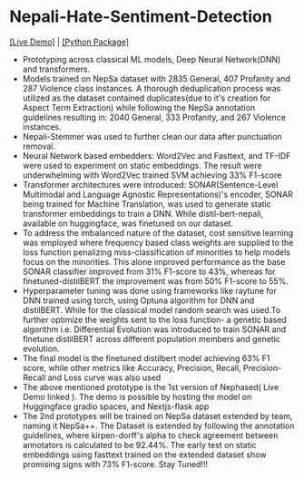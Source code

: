 # Nepali-Hate-Sentiment-Detection

[[Live Demo]](https://demo-for-nephased.vercel.app/) | [[Python Package]](https://github.com/angeltamang123/nephased)

- Prototyping across classical ML models, Deep Neural Network(DNN) and transformers.
- Models trained on NepSa dataset with 2835 General, 407 Profanity and 287 Violence class instances. A thorough deduplication process was utilized as the dataset contained duplicates(due to it's creation for Aspect Term Extraction) while following the NepSa annotation guidelines resulting in: 2040 General, 333 Profanity, and 267 Violence instances.
- Nepali-Stemmer was used to further clean our data after punctuation removal.
- Neural Network based embedders: Word2Vec and Fasttext, and TF-IDF were used to experiment on static embeddings. The result were underwhelming with Word2Vec trained SVM achieving 33% F1-score
- Transformer architectures were introduced: SONAR(Sentence-Level Multimodal and Language Agnostic Representations)'s encoder, SONAR being trained for Machine Translation, was used to generate static transformer embeddings to train a DNN. While distil-bert-nepali, available on huggingface, was finetuned on our dataset.
- To address the imbalanced nature of the dataset, cost sensitive learning was employed where frequency based class weights are supplied to the loss function penalizing miss-classification of minorities to help models focus on the minorities. This alone improved performance as the base SONAR classifier improved from 31% F1-score to 43%, whereas for finetuned-distilBERT the improvement was from 50% F1-score to 55%.
- Hyperparameter tuning was done using frameworks like raytune for DNN trained using torch, using Optuna algorithm for DNN and distilBERT. While for the classical model random search was used.To further optimize the weights sent to the loss function- a genetic based algorithm i.e. Differential Evolution was introduced to train SONAR and finetune distilBERT across different population members and genetic evolution.
- The final model is the finetuned distilbert model achieving 63% F1 score, while other metrics like Accuracy, Precision, Recall, Precision-Recall and Loss curve was also used
- The above mentioned prototype is the 1st version of Nephased( Live Demo linked ). The demo is possible by hosting the model on Huggingface gradio spaces, and Nextjs-flask app
- The 2nd prototypes will be trained on NepSa dataset extended by team, naming it NepSa++. The Dataset is extended by following the annotation guidelines, where kirpen-dorff's alpha to check agreement between annotators is calculated to be 92.44%. The early test on static embeddings using fasttext trained on the extended dataset show promising signs with 73% F1-score. Stay Tuned!!!
